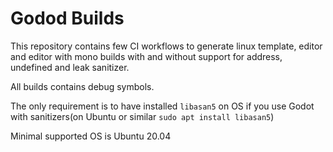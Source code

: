 # Godod Builds
This repository contains few CI workflows to generate linux template, editor and editor with mono builds with and without support for address, undefined and leak sanitizer.

All builds contains debug symbols.

The only requirement is to have installed `libasan5` on OS if you use Godot with sanitizers(on Ubuntu or similar `sudo apt install libasan5`)

Minimal supported OS is Ubuntu 20.04
